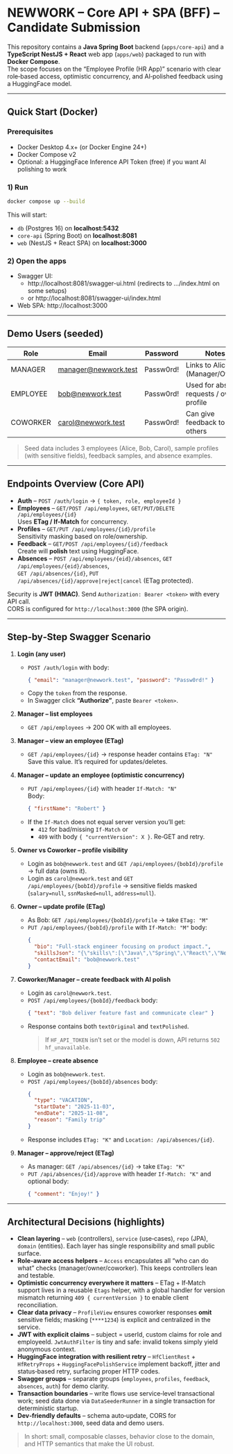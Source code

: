 # NEWWORK – Core API + SPA (BFF) – Candidate Submission

This repository contains a **Java Spring Boot** backend (`apps/core-api`) and a **TypeScript NestJS + React** web app (`apps/web`) packaged to run with **Docker Compose**.  
The scope focuses on the “Employee Profile (HR App)” scenario with clear role‑based access, optimistic concurrency, and AI‑polished feedback using a HuggingFace model.

---

## Quick Start (Docker)

### Prerequisites
- Docker Desktop 4.x+ (or Docker Engine 24+)
- Docker Compose v2
- Optional: a HuggingFace Inference API Token (free) if you want AI polishing to work

### 1) Run
```bash
docker compose up --build
```
This will start:
- `db` (Postgres 16) on **localhost:5432**
- `core-api` (Spring Boot) on **localhost:8081**
- `web` (NestJS + React SPA) on **localhost:3000**

### 2) Open the apps
- Swagger UI:  
  - http://localhost:8081/swagger-ui.html (redirects to …/index.html on some setups)  
  - or http://localhost:8081/swagger-ui/index.html
- Web SPA: http://localhost:3000

---

## Demo Users (seeded)

| Role     | Email                    | Password  | Notes                                   |
|----------|--------------------------|-----------|-----------------------------------------|
| MANAGER  | manager@newwork.test     | Passw0rd! | Links to Alice (Manager/Owner)          |
| EMPLOYEE | bob@newwork.test         | Passw0rd! | Used for absence requests / own profile |
| COWORKER | carol@newwork.test       | Passw0rd! | Can give feedback to others             |

> Seed data includes 3 employees (Alice, Bob, Carol), sample profiles (with sensitive fields), feedback samples, and absence examples.

---

## Endpoints Overview (Core API)

- **Auth** – `POST /auth/login` → `{ token, role, employeeId }`
- **Employees** – `GET/POST /api/employees`, `GET/PUT/DELETE /api/employees/{id}`  
  Uses **ETag / If-Match** for concurrency.
- **Profiles** – `GET/PUT /api/employees/{id}/profile`  
  Sensitivity masking based on role/ownership.
- **Feedback** – `GET/POST /api/employees/{id}/feedback`  
  Create will **polish** text using HuggingFace.
- **Absences** – `POST /api/employees/{eid}/absences`, `GET /api/employees/{eid}/absences`,  
  `GET /api/absences/{id}`, `PUT /api/absences/{id}/approve|reject|cancel` (ETag protected).

Security is **JWT (HMAC)**. Send `Authorization: Bearer <token>` with every API call.  
CORS is configured for `http://localhost:3000` (the SPA origin).

---

## Step‑by‑Step Swagger Scenario

1) **Login (any user)**  
   - `POST /auth/login` with body:
     ```json
     { "email": "manager@newwork.test", "password": "Passw0rd!" }
     ```
   - Copy the `token` from the response.
   - In Swagger click **“Authorize”**, paste `Bearer <token>`.

2) **Manager – list employees**  
   - `GET /api/employees` → 200 OK with all employees.

3) **Manager – view an employee (ETag)**  
   - `GET /api/employees/{id}` → response header contains `ETag: "N"`  
     Save this value. It’s required for updates/deletes.

4) **Manager – update an employee (optimistic concurrency)**  
   - `PUT /api/employees/{id}` with header `If-Match: "N"`  
     Body:
     ```json
     { "firstName": "Robert" }
     ```
   - If the `If-Match` does not equal server version you’ll get:
     - `412` for bad/missing `If-Match` or
     - `409` with body `{ "currentVersion": X }`. Re‑GET and retry.

5) **Owner vs Coworker – profile visibility**  
   - Login as `bob@newwork.test` and `GET /api/employees/{bobId}/profile` → full data (owns it).
   - Login as `carol@newwork.test` and `GET /api/employees/{bobId}/profile` → sensitive fields masked (`salary=null`, `ssnMasked=null`, `address=null`).

6) **Owner – update profile (ETag)**  
   - As Bob: `GET /api/employees/{bobId}/profile` → take `ETag: "M"`  
   - `PUT /api/employees/{bobId}/profile` with `If-Match: "M"` body:
     ```json
     {
       "bio": "Full‑stack engineer focusing on product impact.",
       "skillsJson": "{\"skills\":[\"Java\",\"Spring\",\"React\",\"NestJS\"]}",
       "contactEmail": "bob@newwork.test"
     }
     ```

7) **Coworker/Manager – create feedback with AI polish**  
   - Login as `carol@newwork.test`.  
   - `POST /api/employees/{bobId}/feedback` body:
     ```json
     { "text": "Bob deliver feature fast and communicate clear" }
     ```
   - Response contains both `textOriginal` and `textPolished`.  
     > If `HF_API_TOKEN` isn’t set or the model is down, API returns `502 hf_unavailable`.

8) **Employee – create absence**  
   - Login as `bob@newwork.test`.
   - `POST /api/employees/{bobId}/absences` body:
     ```json
     {
       "type": "VACATION",
       "startDate": "2025-11-03",
       "endDate": "2025-11-08",
       "reason": "Family trip"
     }
     ```
   - Response includes `ETag: "K"` and `Location: /api/absences/{id}`.

9) **Manager – approve/reject (ETag)**  
   - As manager: `GET /api/absences/{id}` → take `ETag: "K"`  
   - `PUT /api/absences/{id}/approve` with header `If-Match: "K"` and optional body:
     ```json
     { "comment": "Enjoy!" }
     ```

---

## Architectural Decisions (highlights)

- **Clean layering** – `web` (controllers), `service` (use‑cases), `repo` (JPA), `domain` (entities). Each layer has single responsibility and small public surface.
- **Role‑aware access helpers** – `Access` encapsulates all “who can do what” checks (manager/owner/coworker). This keeps controllers lean and testable.
- **Optimistic concurrency everywhere it matters** – ETag + If‑Match support lives in a reusable `Etags` helper, with a global handler for version mismatch returning `409 { currentVersion }` to enable client reconciliation.
- **Clear data privacy** – `ProfileView` ensures coworker responses **omit** sensitive fields; masking (`****1234`) is explicit and centralized in the service.
- **JWT with explicit claims** – subject = userId, custom claims for role and employeeId. `JwtAuthFilter` is tiny and safe: invalid tokens simply yield anonymous context.
- **HuggingFace integration with resilient retry** – `HfClientRest` + `HfRetryProps` + `HuggingFacePolishService` implement backoff, jitter and status‑based retry, surfacing proper HTTP codes.
- **Swagger groups** – separate groups (`employees`, `profiles`, `feedback`, `absences`, `auth`) for demo clarity.
- **Transaction boundaries** – write flows use service‑level transactional work; seed data done via `DataSeederRunner` in a single transaction for deterministic startup.
- **Dev‑friendly defaults** – schema auto‑update, CORS for `http://localhost:3000`, seed data and demo users.

> In short: small, composable classes, behavior close to the domain, and HTTP semantics that make the UI robust.
